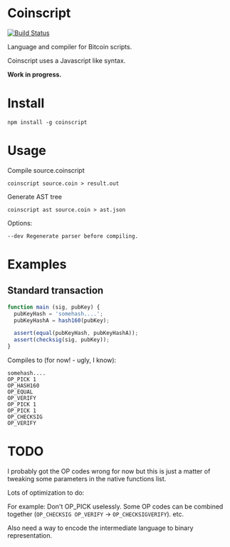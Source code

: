 # Coinscript

[![Build Status](https://travis-ci.org/olalonde/coinscript.png)](https://travis-ci.org/olalonde/coinscript)

Language and compiler for Bitcoin scripts.

Coinscript uses a Javascript like syntax.

**Work in progress.**

# Install

```
npm install -g coinscript
```

# Usage

Compile source.coinscript

```
coinscript source.coin > result.out
```

Generate AST tree

```
coinscript ast source.coin > ast.json
```

Options:

```
--dev Regenerate parser before compiling.
```

# Examples

## Standard transaction

```javascript
function main (sig, pubKey) {
  pubKeyHash = 'somehash....';
  pubKeyHashA = hash160(pubKey);

  assert(equal(pubKeyHash, pubKeyHashA));
  assert(checksig(sig, pubKey));
}
```

Compiles to (for now! - ugly, I know):

```
somehash....
OP_PICK 1
OP_HASH160
OP_EQUAL
OP_VERIFY
OP_PICK 1
OP_PICK 1
OP_CHECKSIG
OP_VERIFY
```

# TODO

I probably got the OP codes wrong for now but this is just a matter of 
tweaking some parameters in the native functions list. 

Lots of optimization to do:

For example: Don't OP_PICK uselessly. Some OP codes can be combined
together (`OP_CHECKSIG OP_VERIFY` -> `OP_CHECKSIGVERIFY`). etc.

Also need a way to encode the intermediate language to binary
representation.
